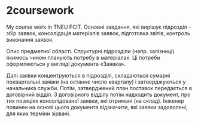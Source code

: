 # 2coursework
My course work in TNEU FCIT.
Основні завдання, які вирішує підрозділ - збір заявок, консолідація матеріалів заявок, підготовка звітів, контроль виконання заявок.

Опис предметної області. Структурні підрозділи (напр. залізниці) якимось чином планують потребу в матеріалах. Ці потреби оформляються у вигляді документа «Заявка».

Далі заявки концентруються в підрозділі, складаються сумарні поквартальні заявки (на останнє число кварталу) і затверджуються у начальника служби. Потім, затверджений план поставок передається в договірний відділ. З договірного відділу потім надходить документ, про тих позиціях консолідованої заявки, які отримані (на склад). Інженер повинен на основі цього документа відзначити, які заявки задоволені, для яких терміни зірвані.
